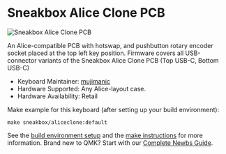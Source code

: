 # Sneakbox Alice Clone PCB

![Sneakbox Alice Clone PCB](https://i.imgur.com/pMZNqLXl.jpg)

An Alice-compatible PCB with hotswap, and pushbutton rotary encoder socket placed at the top left key position. Firmware covers all USB-connector variants of the Sneakbox Alice Clone PCB (Top USB-C, Bottom USB-C)

* Keyboard Maintainer: [mujimanic](https://github.com/mujimanic)
* Hardware Supported: Any Alice-layout case.
* Hardware Availability: Retail

Make example for this keyboard (after setting up your build environment):

    make sneakbox/aliceclone:default

See the [build environment setup](https://docs.qmk.fm/#/getting_started_build_tools) and the [make instructions](https://docs.qmk.fm/#/getting_started_make_guide) for more information. Brand new to QMK? Start with our [Complete Newbs Guide](https://docs.qmk.fm/#/newbs).
